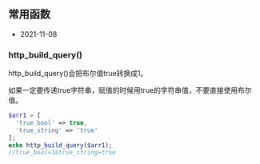 ## 常用函数

- 2021-11-08

### http_build_query()

http_build_query()会把布尔值true转换成1。

如果一定要传递true字符串，赋值的时候用true的字符串值，不要直接使用布尔值。

```php
$arr1 = [
  'true_bool' => true,
  'true_string' => 'true'
];
echo http_build_query($arr1);
//true_bool=1&true_string=true
```


